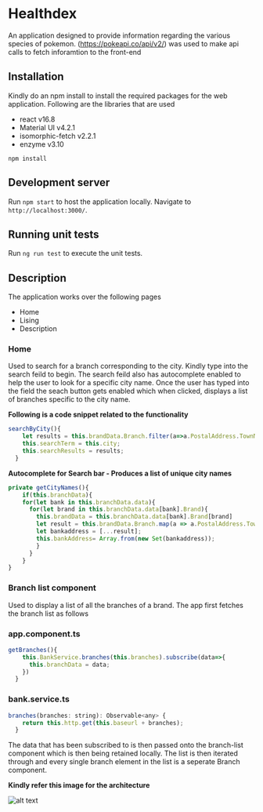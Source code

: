 # Healthdex

An application designed to provide information regarding the various species of pokemon. (https://pokeapi.co/api/v2/) was used to make api calls to fetch inforamtion to the front-end

## Installation

Kindly do an npm install to install the required packages for the web application. Following are the libraries that are used
- react v16.8
- Material UI v4.2.1
- isomorphic-fetch v2.2.1
- enzyme v3.10

```
npm install 
```

## Development server

Run `npm start` to host the application locally. Navigate to `http://localhost:3000/`. 

## Running unit tests

Run `ng run test` to execute the unit tests.

## Description

The application works over the following pages

- Home
- Lising
- Description

### Home

Used to search for a branch corresponding to the city. Kindly type into the search feild to begin. The search feild also has autocomplete enabled to help the user to look for a specific city name. Once the user has typed into the field the seach button gets enabled which when clicked, displays a list of branches specific to the city name.

**Following is a code snippet related to the functionality**
```js
searchByCity(){
    let results = this.brandData.Branch.filter(a=>a.PostalAddress.TownName == this.city.toUpperCase())
    this.searchTerm = this.city;
    this.searchResults = results;
  }
```

**Autocomplete for Search bar - Produces a list of unique city names**
```js
private getCityNames(){
    if(this.branchData){
    for(let bank in this.branchData.data){
      for(let brand in this.branchData.data[bank].Brand){
        this.brandData = this.branchData.data[bank].Brand[brand]
        let result = this.brandData.Branch.map(a => a.PostalAddress.TownName);
        let bankaddress = [...result];
        this.bankAddress= Array.from(new Set(bankaddress));
        }
      }
    }
}
```

### Branch list component

Used to display a list of all the branches of a brand. The app first fetches the branch list as follows

### app.component.ts
```js
getBranches(){
    this.BankService.branches(this.branches).subscribe(data=>{
      this.branchData = data;
    })
  }
 ```
### bank.service.ts
```js
branches(branches: string): Observable<any> {
    return this.http.get(this.baseurl + branches);
  }
```
The data that has been subscribed to is then passed onto the branch-list component which is then being retained locally. The list is then iterated through and every single branch element in the list is a seperate Branch component.

**Kindly refer this image for the architecture**

![alt text](/Aavri-bank.png)

